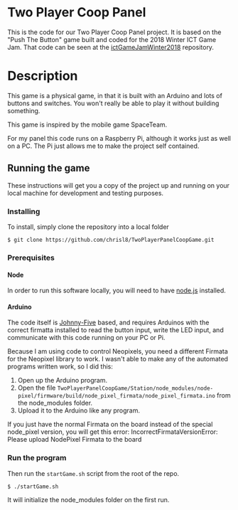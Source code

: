 # Two Player Coop Panel

This is the code for our Two Player Coop Panel project. It is based on the "Push The Button" game built and coded for the 2018 Winter ICT Game Jam. That code can be seen at the [ictGameJamWinter2018](https://github.com/chrisl8/ictGameJamWinter2018) repository.

# Description

This game is a physical game, in that it is built with an Arduino and lots of buttons and switches.
You won't really be able to play it without building something.

This game is inspired by the mobile game SpaceTeam.

For my panel this code runs on a Raspberry Pi, although it works just as well on a PC. The Pi just allows me to make the project self contained.

## Running the game

These instructions will get you a copy of the project up and running on your local machine for development and testing purposes.

### Installing

To install, simply clone the repository into a local folder

```
$ git clone https://github.com/chrisl8/TwoPlayerPanelCoopGame.git
```

### Prerequisites

#### Node
In order to run this software locally, you will need to have [node.js](https://nodejs.org/) installed.

#### Arduino
The code itself is [Johnny-Five](http://johnny-five.io/) based, and requires Arduinos with the correct firmatta installed to read the button input, write the LED input, and communicate with this code running on your PC or Pi.

Because I am using code to control Neopixels, you need a different Firmata for the Neopixel library to work.
I wasn't able to make any of the automated programs written work,
so I did this:

1. Open up the Arduino program.
2. Open the file `TwoPlayerPanelCoopGame/Station/node_modules/node-pixel/firmware/build/node_pixel_firmata/node_pixel_firmata.ino` from the node_modules folder.
3. Upload it to the Arduino like any program.

If you just have the normal Firmata on the board instead of the special node_pixel version, you will get this error:
IncorrectFirmataVersionError: Please upload NodePixel Firmata to the board

### Run the program
Then run the `startGame.sh` script from the root of the repo. 

```
$ ./startGame.sh
```

It will initialize the node_modules folder on the first run.
